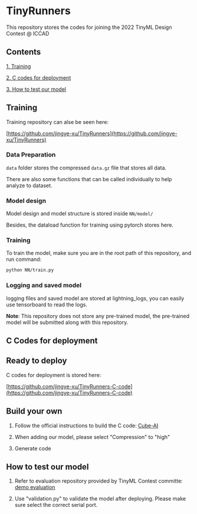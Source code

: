 # TinyRunners
This repository stores the codes for joining the 2022 TinyML Design Contest @ ICCAD

## Contents

[1. Training](README.md#training)

[2. C codes for deployment](README.md#c-codes-for-deployment)

[3. How to test our model](README.md#How-to-test-our-model)


## Training

Training repository can alse be seen here:

[https://github.com/jingye-xu/TinyRunners](https://github.com/jingye-xu/TinyRunners)

### Data Preparation

`data` folder stores the compressed `data.gz` file that stores all data.

There are also some functions that can be called individually to help analyze to dataset.

### Model design
Model design and model structure is stored inside `NN/model/`

Besides, the dataload function for training using pytorch stores here.

### Training

To train the model, make sure you are in the root path of this repository, and run command:

```bash
python NN/train.py
```

### Logging and saved model

logging files and saved model are stored at lightning_logs, you can easily use tensorboard to read the logs.

**Note**: This repository does not store any pre-trained model, the pre-trained model will be submitted along with this repository.

## C Codes for deployment

## Ready to deploy

C codes for deployment is stored here: 

[https://github.com/jingye-xu/TinyRunners-C-code](https://github.com/jingye-xu/TinyRunners-C-code)

## Build your own

1. Follow the official instructions to build the C code: 
[Cube-AI](https://github.com/tinymlcontest/tinyml_contest2022_demo_example/blob/master/README-Cube.md)

2. When adding our model, please select "Compression" to "high"

3. Generate code

## How to test our model

1. Refer to evaluation repository provided by TinyML Contest committe:
[demo evaluation](https://github.com/tinymlcontest/tinyml_contest2022_demo_evaluation)

2. Use "validation.py" to validate the model after deploying. Please make sure select the correct serial port.
